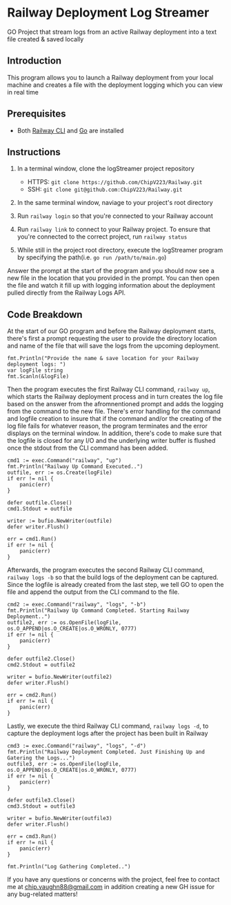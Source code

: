 # Railway Deployment Log Streamer
GO Project that stream logs from an active Railway deployment into a text file created & saved locally

## Introduction

This program allows you to launch a Railway deployment from your local machine and creates a file with the deployment logging which you can view in real time

## Prerequisites

+ Both [Railway CLI](https://docs.railway.app/develop/cli) and [Go](https://go.dev/dl/) are installed


## Instructions

1. In a terminal window, clone the logStreamer project repository 
   - HTTPS: `git clone https://github.com/ChipV223/Railway.git`
   - SSH: `git clone git@github.com:ChipV223/Railway.git`

1. In the same terminal window, naviage to your project's root directory 

1. Run `railway login` so that you're connected to your Railway account

1. Run `railway link` to connect to your Railway project. To ensure that you're connected to the correct project, run `railway status`

1. While still in the project root directory, execute the logStreamer program by specifying the path(i.e. `go run /path/to/main.go`)

Answer the prompt at the start of the program and you should now see a new file in the location that you provided in the prompt.
You can then open the file and watch it fill up with logging information about the deployment pulled directly from the Railway Logs API.

## Code Breakdown

At the start of our GO program and before the Railway deployment starts, there's first a prompt requesting the user to provide the directory location and name of the file that will 
save the logs from the upcoming deployment.

```
fmt.Println("Provide the name & save location for your Railway deployment logs: ")
var logFile string
fmt.Scanln(&logFile)
```

Then the program executes the first Railway CLI command, `railway up`, which starts the Railway deployment process and in turn creates the log file based on the answer from the 
afromnentioned prompt and adds the logging from the command to the new file. There's error handling for the command and logfile creation to insure that if the command and/or the 
creating of the log file fails for whatever reason, the program terminates and the error displays on the terminal window. In addition, there's code to make sure that the logfile 
is closed for any I/O and the underlying writer buffer is flushed once the stdout from the CLI command has been added.

```
cmd1 := exec.Command("railway", "up")
fmt.Println("Railway Up Command Executed..")
outfile, err := os.Create(logFile)
if err != nil {
	panic(err)
}

defer outfile.Close()
cmd1.Stdout = outfile

writer := bufio.NewWriter(outfile)
defer writer.Flush()

err = cmd1.Run()
if err != nil {
	panic(err)
}
```

Afterwards, the program executes the second Railway CLI command, `railway logs -b` so that the build logs of the deployment can be captured. Since the logfile is already created 
from the last step, we tell GO to open the file and append the output from the CLI command to the file.

```
cmd2 := exec.Command("railway", "logs", "-b")
fmt.Println("Railway Up Command Completed. Starting Railway Deployment..")
outfile2, err := os.OpenFile(logFile, os.O_APPEND|os.O_CREATE|os.O_WRONLY, 0777)
if err != nil {
	panic(err)
}

defer outfile2.Close()
cmd2.Stdout = outfile2

writer = bufio.NewWriter(outfile2)
defer writer.Flush()

err = cmd2.Run()
if err != nil {
	panic(err)
}
```


Lastly, we execute the third Railway CLI command, `railway logs -d`, to capture the deployment logs after the project has been built in Railway

```
cmd3 := exec.Command("railway", "logs", "-d")
fmt.Println("Railway Deployment Completed. Just Finishing Up and Gatering the Logs...")
outfile3, err := os.OpenFile(logFile, os.O_APPEND|os.O_CREATE|os.O_WRONLY, 0777)
if err != nil {
	panic(err)
}

defer outfile3.Close()
cmd3.Stdout = outfile3

writer = bufio.NewWriter(outfile3)
defer writer.Flush()

err = cmd3.Run()
if err != nil {
	panic(err)
}

fmt.Println("Log Gathering Completed..")
```

If you have any questions or concerns with the project, feel free to contact me at chip.vaughn88@gmail.com in addition creating a new GH issue for any bug-related matters!